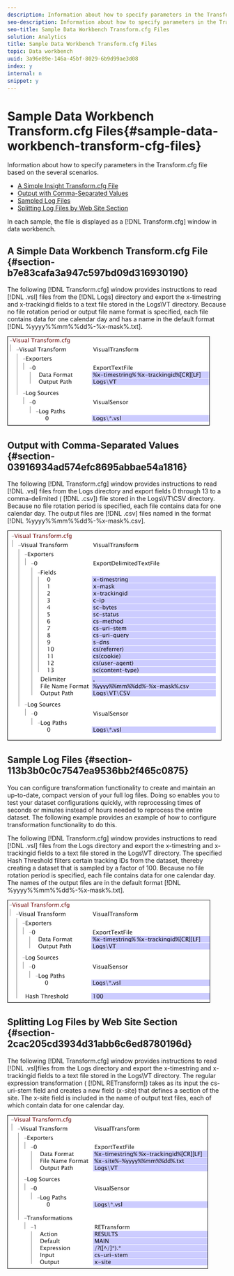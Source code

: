 ```yaml
---
description: Information about how to specify parameters in the Transform.cfg file based on the several scenarios.
seo-description: Information about how to specify parameters in the Transform.cfg file based on the several scenarios.
seo-title: Sample Data Workbench Transform.cfg Files
solution: Analytics
title: Sample Data Workbench Transform.cfg Files
topic: Data workbench
uuid: 3a96e89e-146a-45bf-8029-6b9d99ae3d08
index: y
internal: n
snippet: y
---
```


# Sample Data Workbench Transform.cfg Files{#sample-data-workbench-transform-cfg-files}

Information about how to specify parameters in the Transform.cfg file based on the several scenarios.

* [A Simple Insight Transform.cfg File](../../../../../home/c-dataset-const-proc/c-transf-func/c-config-files-transf/t-ins-transf-file/c-sample-transf-files.md#section-b7e83cafa3a947c597bd09d316930190) 
* [Output with Comma-Separated Values](../../../../../home/c-dataset-const-proc/c-transf-func/c-config-files-transf/t-ins-transf-file/c-sample-transf-files.md#section-03916934ad574efc8695abbae54a1816) 
* [Sampled Log Files](../../../../../home/c-dataset-const-proc/c-transf-func/c-config-files-transf/t-ins-transf-file/c-sample-transf-files.md#section-113b3b0c0c7547ea9536bb2f465c0875) 
* [Splitting Log Files by Web Site Section](../../../../../home/c-dataset-const-proc/c-transf-func/c-config-files-transf/t-ins-transf-file/c-sample-transf-files.md#section-2cac205cd3934d31abb6c6ed8780196d)

In each sample, the file is displayed as a [!DNL Transform.cfg] window in data workbench.

## A Simple Data Workbench Transform.cfg File {#section-b7e83cafa3a947c597bd09d316930190}

The following [!DNL Transform.cfg] window provides instructions to read [!DNL .vsl] files from the [!DNL Logs] directory and export the x-timestring and x-trackingid fields to a text file stored in the Logs\VT directory. Because no file rotation period or output file name format is specified, each file contains data for one calendar day and has a name in the default format [!DNL %yyyy%%mm%%dd%-%x-mask%.txt].

![](assets/cfg_VisualTransform_SimpleExample.png)

## Output with Comma-Separated Values {#section-03916934ad574efc8695abbae54a1816}

The following [!DNL Transform.cfg] window provides instructions to read [!DNL .vsl] files from the Logs directory and export fields 0 through 13 to a comma-delimited ( [!DNL .csv]) file stored in the Logs\VT\CSV directory. Because no file rotation period is specified, each file contains data for one calendar day. The output files are [!DNL .csv] files named in the format [!DNL %yyyy%%mm%%dd%-%x-mask%.csv].

![](assets/cfg_VisualTransform_CSVExample.png)

## Sample Log Files {#section-113b3b0c0c7547ea9536bb2f465c0875}

You can configure transformation functionality to create and maintain an up-to-date, compact version of your full log files. Doing so enables you to test your dataset configurations quickly, with reprocessing times of seconds or minutes instead of hours needed to reprocess the entire dataset. The following example provides an example of how to configure transformation functionality to do this.

The following [!DNL Transform.cfg] window provides instructions to read [!DNL .vsl] files from the Logs directory and export the x-timestring and x-trackingid fields to a text file stored in the Logs\VT directory. The specified Hash Threshold filters certain tracking IDs from the dataset, thereby creating a dataset that is sampled by a factor of 100. Because no file rotation period is specified, each file contains data for one calendar day. The names of the output files are in the default format [!DNL %yyyy%%mm%%dd%-%x-mask%.txt].

![](assets/cfg_VisualTransform_SampledExample.png)

## Splitting Log Files by Web Site Section {#section-2cac205cd3934d31abb6c6ed8780196d}

The following [!DNL Transform.cfg] window provides instructions to read [!DNL .vsl]files from the Logs directory and export the x-timestring and x-trackingid fields to a text file stored in the Logs\VT directory. The regular expression transformation ( [!DNL RETransform]) takes as its input the cs-uri-stem field and creates a new field (x-site) that defines a section of the site. The x-site field is included in the name of output text files, each of which contain data for one calendar day.

![](assets/cfg_VisualTransform_SplittingExample.png)

